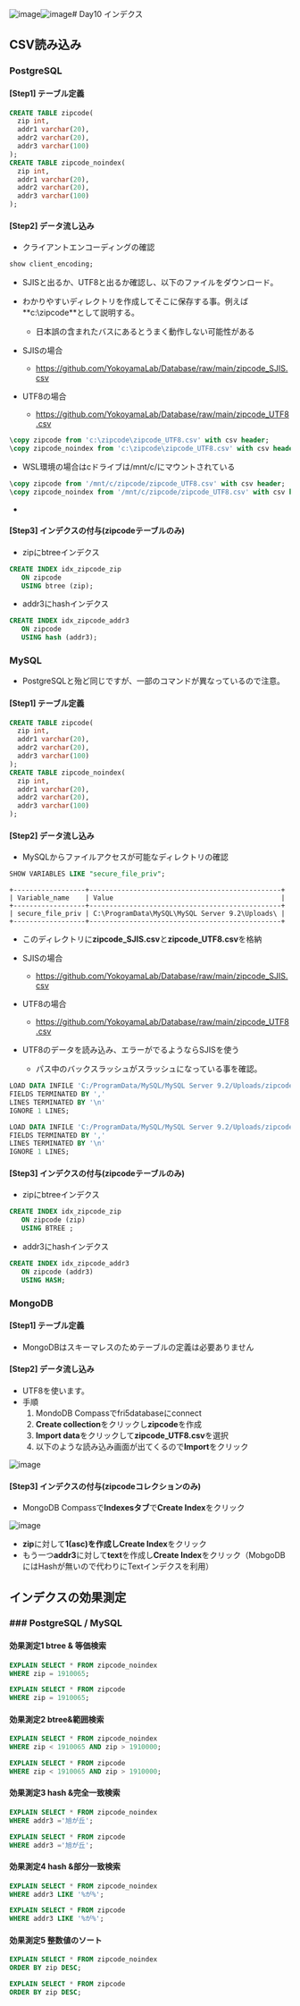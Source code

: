 ![image](https://github.com/user-attachments/assets/2b8454e4-c125-49c9-9172-7b55b1d649ec)![image](https://github.com/user-attachments/assets/e20e6c5b-8725-4b4a-87bd-a0d3ef90cf43)# Day10 インデクス

## CSV読み込み

### PostgreSQL

#### [Step1] テーブル定義

```sql
CREATE TABLE zipcode(
  zip int,
  addr1 varchar(20),
  addr2 varchar(20),
  addr3 varchar(100)
);
CREATE TABLE zipcode_noindex(
  zip int,
  addr1 varchar(20),
  addr2 varchar(20),
  addr3 varchar(100)
);
```

#### [Step2] データ流し込み

* クライアントエンコーディングの確認

```SQL
show client_encoding;
```

 * SJISと出るか、UTF8と出るか確認し、以下のファイルをダウンロード。
 * わかりやすいディレクトリを作成してそこに保存する事。例えば**c:\zipcode\**として説明する。
   * 日本誤の含まれたバスにあるとうまく動作しない可能性がある

* SJISの場合
  * https://github.com/YokoyamaLab/Database/raw/main/zipcode_SJIS.csv
* UTF8の場合
  *  https://github.com/YokoyamaLab/Database/raw/main/zipcode_UTF8.csv

```sql
\copy zipcode from 'c:\zipcode\zipcode_UTF8.csv' with csv header;
\copy zipcode_noindex from 'c:\zipcode\zipcode_UTF8.csv' with csv header;
```

* WSL環境の場合はcドライブは/mnt/c/にマウントされている

```sql
\copy zipcode from '/mnt/c/zipcode/zipcode_UTF8.csv' with csv header;
\copy zipcode_noindex from '/mnt/c/zipcode/zipcode_UTF8.csv' with csv header;
```
* 

#### [Step3] インデクスの付与(zipcodeテーブルのみ)

* zipにbtreeインデクス

```sql
CREATE INDEX idx_zipcode_zip
   ON zipcode
   USING btree (zip);
```

* addr3にhashインデクス

```sql
CREATE INDEX idx_zipcode_addr3
   ON zipcode
   USING hash (addr3);
```


### MySQL

* PostgreSQLと殆ど同じですが、一部のコマンドが異なっているので注意。

#### [Step1] テーブル定義

```sql
CREATE TABLE zipcode(
  zip int,
  addr1 varchar(20),
  addr2 varchar(20),
  addr3 varchar(100)
);
CREATE TABLE zipcode_noindex(
  zip int,
  addr1 varchar(20),
  addr2 varchar(20),
  addr3 varchar(100)
);
```

#### [Step2] データ流し込み

* MySQLからファイルアクセスが可能なディレクトリの確認
```SQL
SHOW VARIABLES LIKE "secure_file_priv";
```
```
+------------------+------------------------------------------------+
| Variable_name    | Value                                          |
+------------------+------------------------------------------------+
| secure_file_priv | C:\ProgramData\MySQL\MySQL Server 9.2\Uploads\ |
+------------------+------------------------------------------------+
```

* このディレクトリに**zipcode_SJIS.csv**と**zipcode_UTF8.csv**を格納

* SJISの場合
  * https://github.com/YokoyamaLab/Database/raw/main/zipcode_SJIS.csv
* UTF8の場合
  *  https://github.com/YokoyamaLab/Database/raw/main/zipcode_UTF8.csv

* UTF8のデータを読み込み、エラーがでるようならSJISを使う
  * パス中のバックスラッシュがスラッシュになっている事を確認。
   
```sql
LOAD DATA INFILE 'C:/ProgramData/MySQL/MySQL Server 9.2/Uploads/zipcode_UTF8.csv' INTO TABLE zipcode
FIELDS TERMINATED BY ','
LINES TERMINATED BY '\n'
IGNORE 1 LINES;

LOAD DATA INFILE 'C:/ProgramData/MySQL/MySQL Server 9.2/Uploads/zipcode_UTF8.csv' INTO TABLE zipcode_noindex
FIELDS TERMINATED BY ','
LINES TERMINATED BY '\n'
IGNORE 1 LINES;
```

#### [Step3] インデクスの付与(zipcodeテーブルのみ)

* zipにbtreeインデクス

```sql
CREATE INDEX idx_zipcode_zip
   ON zipcode (zip)
   USING BTREE ;
```

* addr3にhashインデクス

```sql
CREATE INDEX idx_zipcode_addr3
   ON zipcode (addr3)
   USING HASH;
```

### MongoDB

#### [Step1] テーブル定義

* MongoDBはスキーマレスのためテーブルの定義は必要ありません

#### [Step2] データ流し込み

* UTF8を使います。
* 手順
  1. MondoDB Compassでfri5databaseにconnect
  2. **Create collection**をクリックし**zipcode**を作成
  3. **Import data**をクリックして**zipcode_UTF8.csv**を選択
  4. 以下のような読み込み画面が出てくるので**Import**をクリック

![image](https://github.com/user-attachments/assets/bc4c59b7-998d-48cc-98ea-71e002c48607)

#### [Step3] インデクスの付与(zipcodeコレクションのみ)

* MongoDB Compassで**Indexesタブ**で**Create Index**をクリック

![image](https://github.com/user-attachments/assets/90df709a-1550-4d40-952d-c9dcce6f0aae)

* **zip**に対して**1(asc)**を作成し**Create Index**をクリック
* もう一つ**addr3**に対して**text**を作成し**Create Index**をクリック（MobgoDBにはHashが無いので代わりにTextインデクスを利用）


## インデクスの効果測定

### ### PostgreSQL / MySQL

#### 効果測定1 btree & 等価検索

```sql
EXPLAIN SELECT * FROM zipcode_noindex 
WHERE zip = 1910065;
```

```sql
EXPLAIN SELECT * FROM zipcode 
WHERE zip = 1910065;
```

#### 効果測定2 btree&範囲検索

```sql
EXPLAIN SELECT * FROM zipcode_noindex 
WHERE zip < 1910065 AND zip > 1910000;
```

```sql
EXPLAIN SELECT * FROM zipcode 
WHERE zip < 1910065 AND zip > 1910000;
```

#### 効果測定3 hash &完全一致検索

```sql
EXPLAIN SELECT * FROM zipcode_noindex 
WHERE addr3 ='旭が丘';
```

```sql
EXPLAIN SELECT * FROM zipcode
WHERE addr3 ='旭が丘';
```

#### 効果測定4 hash &部分一致検索

```sql
EXPLAIN SELECT * FROM zipcode_noindex 
WHERE addr3 LIKE '%が%';
```

```sql
EXPLAIN SELECT * FROM zipcode 
WHERE addr3 LIKE '%が%';
```

#### 効果測定5 整数値のソート

```sql
EXPLAIN SELECT * FROM zipcode_noindex 
ORDER BY zip DESC;
```

```sql
EXPLAIN SELECT * FROM zipcode 
ORDER BY zip DESC;
```
